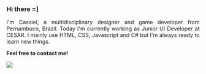 ### Hi there =]
<p align="justify"> I'm Cassiel, a multidisciplinary designer and game developer from Pernambuco, Brazil. Today I'm currently working as Junior UI Developer at CESAR. I mainly use HTML, CSS, Javascript and C# but I'm always ready to learn new things.</p>

<p aling="left"> <strong> Feel free to contact me! </strong> </p>

<p align="left">
  <a href="https://www.linkedin.com/in/cassielk/" alt="Linkedin"> <img src="https://img.shields.io/badge/-Linkedin-0e76a8?style=for-the-badge&logo=Linkedin&logoColor=white&link=https://www.linkedin.com/"/> </a> </p> 
